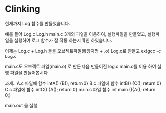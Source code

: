 # Clinking
현재까지 Log 함수를 만들었습니다.

예를 들어 Log.c Log.h main.c 3개의 파일을 이용하여, 실행파일을 만들었고,
실행파일을 실행하여 
로그 함수가 잘 작동 하는지 확인 하였습니다.


이제는 Log.c + Log.h 들을 오브젝트파일(확장자명 + .o) Log.o로 만들고 
ex)gcc -c Log.c

main.c도 오브젝트 파일(main.o) 로 만든 다음 만들어진 log.o main.o를 이용 하여 실행 파일을 만들어봅시다


과제.. 
A.c 파일에 함수 intA() {B(); return 0}
B.c 파일에 함수 intB() {C(); return 0}
C.c 파일에 함수 intC() {A(); return 0}
main.c 파일 함수 int main (){A(); return 0;)

main.out 을 실행

